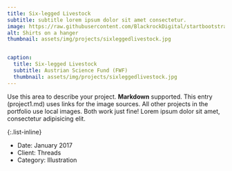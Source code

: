 ```yaml
---
title: Six-legged Livestock
subtitle: subtitle lorem ipsum dolor sit amet consectetur.
image: https://raw.githubusercontent.com/BlackrockDigital/startbootstrap-agency/master/src/assets/img/portfolio/01-full.jpg
alt: Shirts on a hanger
thumbnail: assets/img/projects/sixleggedlivestock.jpg


caption:
  title: Six-legged Livestock
  subtitle: Austrian Science Fund (FWF)
  thumbnail: assets/img/projects/sixleggedlivestock.jpg
---
```


Use this area to describe your project. **Markdown** supported. This entry (project1.md) uses links for the image sources. All other projects in the portfolio use local images. Both work just fine! Lorem ipsum dolor sit amet, consectetur adipisicing elit.

{:.list-inline}

- Date: January 2017
- Client: Threads
- Category: Illustration
